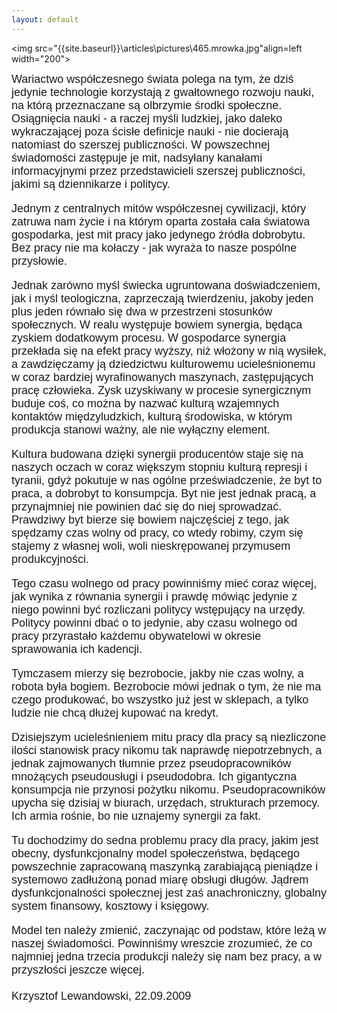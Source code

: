 ```yaml
---
layout: default
---
```

<img src="{{site.baseurl}}\articles\pictures\465.mrowka.jpg"align=left width="200"><!--12-->
<p style="margin: 0px 0px 18px; font-size: 18px; font-family: Helvetica;">Wariactwo współczesnego świata
polega na tym, że dziś jedynie technologie korzystają z
gwałtownego rozwoju nauki, na którą przeznaczane są olbrzymie
środki społeczne. Osiągnięcia nauki - a raczej myśli ludzkiej,
jako daleko wykraczającej poza ścisłe definicje nauki - nie
docierają natomiast do szerszej publiczności. W powszechnej
świadomości zastępuje je mit, nadsyłany kanałami informacyjnymi
przez przedstawicieli szerszej publiczności, jakimi są dziennikarze
i politycy.</p>
<p style="margin: 0px 0px 18px; font-size: 18px; font-family: Helvetica;">Jednym z centralnych mitów
współczesnej cywilizacji, który zatruwa nam życie i na którym
oparta została cała światowa gospodarka, jest mit pracy jako
jedynego źródła dobrobytu. Bez pracy nie ma kołaczy - jak wyraża
to nasze pospólne przysłowie.</p>
<p style="margin: 0px 0px 18px; font-size: 18px; font-family: Helvetica;">Jednak zarówno myśl świecka
ugruntowana doświadczeniem, jak i myśl teologiczna, zaprzeczają
twierdzeniu, jakoby jeden plus jeden równało się dwa w przestrzeni
stosunków społecznych. W realu występuje bowiem synergia, będąca
zyskiem dodatkowym procesu. W gospodarce synergia przekłada się na
efekt pracy wyższy, niż włożony w nią wysiłek, a zawdzięczamy
ją dziedzictwu kulturowemu ucieleśnionemu w coraz bardziej
wyrafinowanych maszynach, zastępujących pracę człowieka. Zysk
uzyskiwany w procesie synergicznym buduje coś, co można by nazwać
kulturą wzajemnych kontaktów międzyludzkich, kulturą środowiska,
w którym produkcja stanowi ważny, ale nie wyłączny element. 
</p>
<p style="margin: 0px 0px 18px; font-size: 18px; font-family: Helvetica;">Kultura budowana dzięki synergii
producentów staje się na naszych oczach w coraz większym stopniu
kulturą represji i tyranii, gdyż pokutuje w nas ogólne
przeświadczenie, że byt to praca, a dobrobyt to konsumpcja. Byt nie
jest jednak pracą, a przynajmniej nie powinien dać się do niej
sprowadzać. Prawdziwy byt bierze się bowiem najczęściej z tego,
jak spędzamy czas wolny od pracy, co wtedy robimy, czym się stajemy
z własnej woli, woli nieskrępowanej przymusem produkcyjności.</p>
<p style="margin: 0px 0px 18px; font-size: 18px; font-family: Helvetica;">Tego czasu wolnego od pracy powinniśmy
mieć coraz więcej, jak wynika z równania synergii i prawdę mówiąc
jedynie z niego powinni być rozliczani politycy wstępujący na
urzędy. Politycy powinni dbać o to jedynie, aby czasu wolnego od
pracy przyrastało każdemu obywatelowi w okresie sprawowania ich
kadencji. 
</p>
<p style="margin: 0px 0px 18px; font-size: 18px; font-family: Helvetica;">Tymczasem mierzy się bezrobocie, jakby
nie czas wolny, a robota była bogiem. Bezrobocie mówi jednak o tym,
że nie ma czego produkować, bo wszystko już jest w sklepach, a
tylko ludzie nie chcą dłużej kupować na kredyt.</p>
<p style="margin: 0px 0px 18px; font-size: 18px; font-family: Helvetica;">Dzisiejszym ucieleśnieniem mitu pracy
dla pracy są niezliczone ilości stanowisk pracy nikomu tak naprawdę
niepotrzebnych, a jednak zajmowanych tłumnie przez
pseudopracowników mnożących pseudousługi i pseudodobra. Ich
gigantyczna konsumpcja nie przynosi pożytku nikomu.
Pseudopracowników upycha się dzisiaj w biurach, urzędach,
strukturach przemocy. Ich armia rośnie, bo nie uznajemy synergii za
fakt.</p>
<p style="margin: 0px 0px 18px; font-size: 18px; font-family: Helvetica;">Tu dochodzimy do sedna problemu pracy
dla pracy, jakim jest obecny, dysfunkcjonalny model społeczeństwa,
będącego powszechnie zapracowaną maszynką zarabiającą pieniądze
i systemowo zadłużoną ponad miarę obsługi długów. Jądrem
dysfunkcjonalności społecznej jest zaś anachroniczny, globalny
system finansowy, kosztowy i księgowy.</p>
<p style="margin: 0px 0px 18px; font-size: 18px; font-family: Helvetica;">Model ten należy zmienić, zaczynając
od podstaw, które leżą w naszej świadomości. Powinniśmy
wreszcie zrozumieć, że co najmniej jedna trzecia produkcji należy
się nam bez pracy, a w przyszłości jeszcze więcej.<br><br>Krzysztof Lewandowski, 22.09.2009<br></p>
